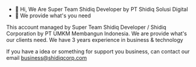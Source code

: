 - 👋 Hi, We Are Super Team Shidiq Developer by PT Shidiq Solusi Digital
- 👀 We provide what's you need

This account managed by Super Team Shidiq Developer / Shidiq Corporation by PT UMKM Membangun Indonesia. We are provide what's our clients need. We have 3 years experience in business & technology

If you have a idea or something for support you business, can contact our email business@shidiqcorp.com
